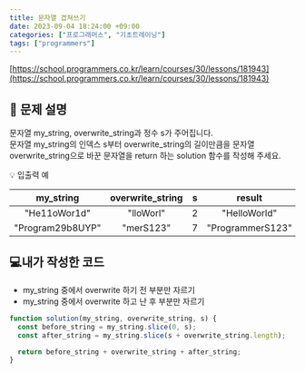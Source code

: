 ```yaml
---
title: 문자열 겹쳐쓰기
date: 2023-09-04 18:24:00 +09:00
categories: ["프로그래머스", "기초트레이닝"]
tags: ["programmers"]
---
```


[https://school.programmers.co.kr/learn/courses/30/lessons/181943](https://school.programmers.co.kr/learn/courses/30/lessons/181943)

## 📔 문제 설명

문자열 my_string, overwrite_string과 정수 s가 주어집니다.  
문자열 my_string의 인덱스 s부터 overwrite_string의 길이만큼을 문자열 overwrite_string으로 바꾼 문자열을 return 하는 solution 함수를 작성해 주세요.

💡 입출력 예

|    my_string     | overwrite_string |  s  |      result      |
| :--------------: | :--------------: | :-: | :--------------: |
|   "He11oWor1d"   |    "lloWorl"     |  2  |   "HelloWorld"   |
| "Program29b8UYP" |    "merS123"     |  7  | "ProgrammerS123" |

## 💻내가 작성한 코드

- my_string 중에서 overwrite 하기 전 부분만 자르기
- my_string 중에서 overwrite 하고 난 후 부분만 자르기

```js
function solution(my_string, overwrite_string, s) {
  const before_string = my_string.slice(0, s);
  const after_string = my_string.slice(s + overwrite_string.length);

  return before_string + overwrite_string + after_string;
}
```

